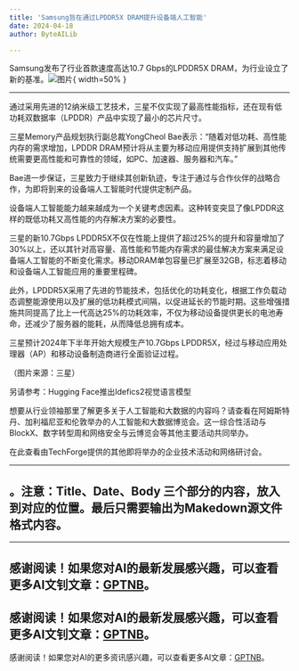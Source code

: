 ```yaml
---
title: 'Samsung旨在通过LPDDR5X DRAM提升设备端人工智能'
date: 2024-04-18
author: ByteAILib

---
```


Samsung发布了行业首款速度高达10.7 Gbps的LPDDR5X DRAM，为行业设立了新的基准。![图片](https://www.artificialintelligence-news.com/wp-content/uploads/sites/9/2024/04/samsung-lpddr5x-dram-on-device-ai-artificial-intelligenc-optimised.jpg){ width=50% }

---
通过采用先进的12纳米级工艺技术，三星不仅实现了最高性能指标，还在现有低功耗双数据率（LPDDR）产品中实现了最小的芯片尺寸。

三星Memory产品规划执行副总裁YongCheol Bae表示：“随着对低功耗、高性能内存的需求增加，LPDDR DRAM预计将从主要为移动应用提供支持扩展到其他传统需要更高性能和可靠性的领域，如PC、加速器、服务器和汽车。”

Bae进一步保证，三星致力于继续其创新轨迹，专注于通过与合作伙伴的战略合作，为即将到来的设备端人工智能时代提供定制产品。

设备端人工智能能力越来越成为一个关键考虑因素。这种转变突显了像LPDDR这样的既低功耗又高性能的内存解决方案的必要性。

三星的新10.7Gbps LPDDR5X不仅在性能上提供了超过25%的提升和容量增加了30%以上，还以其针对高容量、高性能和节能内存需求的最佳解决方案来满足设备端人工智能的不断变化需求。移动DRAM单包容量已扩展至32GB，标志着移动和设备端人工智能应用的重要里程碑。

此外，LPDDR5X采用了先进的节能技术，包括优化的功耗变化，根据工作负载动态调整能源使用以及扩展的低功耗模式间隔，以促进延长的节能时期。这些增强措施共同提高了比上一代高达25%的功耗效率，不仅为移动设备提供更长的电池寿命，还减少了服务器的能耗，从而降低总拥有成本。

三星预计2024年下半年开始大规模生产10.7Gbps LPDDR5X，经过与移动应用处理器（AP）和移动设备制造商进行全面验证过程。

（图片来源：三星）

另请参考：Hugging Face推出Idefics2视觉语言模型

想要从行业领袖那里了解更多关于人工智能和大数据的内容吗？请查看在阿姆斯特丹、加利福尼亚和伦敦举办的人工智能和大数据博览会。这一综合性活动与BlockX、数字转型周和网络安全与云博览会等其他主要活动共同举办。

在此查看由TechForge提供的其他即将举办的企业技术活动和网络研讨会。

---

。注意：Title、Date、Body 三个部分的内容，放入到对应的位置。最后只需要输出为Makedown源文件格式内容。
---

---
感谢阅读！如果您对AI的最新发展感兴趣，可以查看更多AI文钊文章：[GPTNB](https://gptnb.com)。
---
感谢阅读！如果您对AI的最新发展感兴趣，可以查看更多AI文钊文章：[GPTNB](https://gptnb.com)。
---
感谢阅读！如果您对AI的更多资讯感兴趣，可以查看更多AI文章：[GPTNB](https://gptnb.com)。